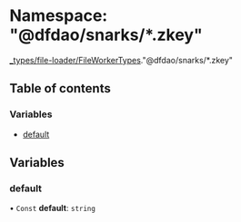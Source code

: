 # Namespace: "@dfdao/snarks/\*.zkey"

[\_types/file-loader/FileWorkerTypes](types_file_loader_FileWorkerTypes.md)."@dfdao/snarks/\*.zkey"

## Table of contents

### Variables

- [default](types_file_loader_FileWorkerTypes.__darkforest_eth_snarks___zkey_.md#default)

## Variables

### default

• `Const` **default**: `string`
